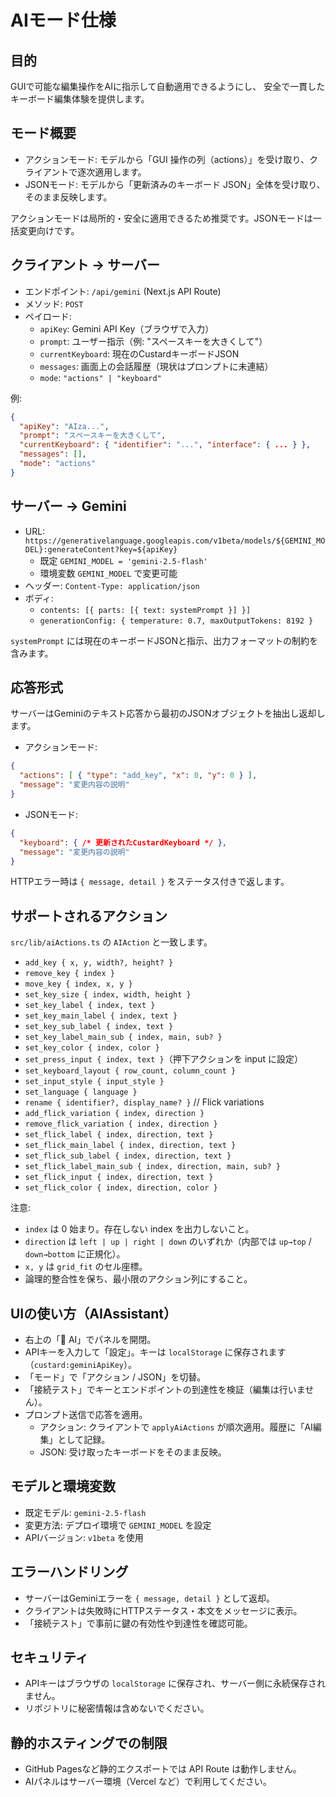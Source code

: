 # AIモード仕様

## 目的
GUIで可能な編集操作をAIに指示して自動適用できるようにし、
安全で一貫したキーボード編集体験を提供します。

## モード概要
- アクションモード: モデルから「GUI 操作の列（actions）」を受け取り、クライアントで逐次適用します。
- JSONモード: モデルから「更新済みのキーボード JSON」全体を受け取り、そのまま反映します。

アクションモードは局所的・安全に適用できるため推奨です。JSONモードは一括変更向けです。

## クライアント → サーバー
- エンドポイント: `/api/gemini` (Next.js API Route)
- メソッド: `POST`
- ペイロード:
  - `apiKey`: Gemini API Key（ブラウザで入力）
  - `prompt`: ユーザー指示（例: "スペースキーを大きくして"）
  - `currentKeyboard`: 現在のCustardキーボードJSON
  - `messages`: 画面上の会話履歴（現状はプロンプトに未連結）
  - `mode`: `"actions" | "keyboard"`

例:
```json
{
  "apiKey": "AIza...",
  "prompt": "スペースキーを大きくして",
  "currentKeyboard": { "identifier": "...", "interface": { ... } },
  "messages": [],
  "mode": "actions"
}
```

## サーバー → Gemini
- URL: `https://generativelanguage.googleapis.com/v1beta/models/${GEMINI_MODEL}:generateContent?key=${apiKey}`
  - 既定 `GEMINI_MODEL = 'gemini-2.5-flash'`
  - 環境変数 `GEMINI_MODEL` で変更可能
- ヘッダー: `Content-Type: application/json`
- ボディ:
  - `contents: [{ parts: [{ text: systemPrompt }] }]`
  - `generationConfig: { temperature: 0.7, maxOutputTokens: 8192 }`

`systemPrompt` には現在のキーボードJSONと指示、出力フォーマットの制約を含みます。

## 応答形式
サーバーはGeminiのテキスト応答から最初のJSONオブジェクトを抽出し返却します。

- アクションモード:
```json
{
  "actions": [ { "type": "add_key", "x": 0, "y": 0 } ],
  "message": "変更内容の説明"
}
```

- JSONモード:
```json
{
  "keyboard": { /* 更新されたCustardKeyboard */ },
  "message": "変更内容の説明"
}
```

HTTPエラー時は `{ message, detail }` をステータス付きで返します。

## サポートされるアクション
`src/lib/aiActions.ts` の `AIAction` と一致します。

- `add_key { x, y, width?, height? }`
- `remove_key { index }`
- `move_key { index, x, y }`
- `set_key_size { index, width, height }`
- `set_key_label { index, text }`
- `set_key_main_label { index, text }`
- `set_key_sub_label { index, text }`
- `set_key_label_main_sub { index, main, sub? }`
- `set_key_color { index, color }`
- `set_press_input { index, text }`（押下アクションを input に設定）
- `set_keyboard_layout { row_count, column_count }`
- `set_input_style { input_style }`
- `set_language { language }`
- `rename { identifier?, display_name? }`
// Flick variations
- `add_flick_variation { index, direction }`
- `remove_flick_variation { index, direction }`
- `set_flick_label { index, direction, text }`
- `set_flick_main_label { index, direction, text }`
- `set_flick_sub_label { index, direction, text }`
- `set_flick_label_main_sub { index, direction, main, sub? }`
- `set_flick_input { index, direction, text }`
- `set_flick_color { index, direction, color }`

注意:
- `index` は 0 始まり。存在しない index を出力しないこと。
- `direction` は `left | up | right | down` のいずれか（内部では `up→top` / `down→bottom` に正規化）。
- `x, y` は `grid_fit` のセル座標。
- 論理的整合性を保ち、最小限のアクション列にすること。

## UIの使い方（AIAssistant）
- 右上の「🤖 AI」でパネルを開閉。
- APIキーを入力して「設定」。キーは `localStorage` に保存されます（`custard:geminiApiKey`）。
- 「モード」で「アクション / JSON」を切替。
- 「接続テスト」でキーとエンドポイントの到達性を検証（編集は行いません）。
- プロンプト送信で応答を適用。
  - アクション: クライアントで `applyAiActions` が順次適用。履歴に「AI編集」として記録。
  - JSON: 受け取ったキーボードをそのまま反映。

## モデルと環境変数
- 既定モデル: `gemini-2.5-flash`
- 変更方法: デプロイ環境で `GEMINI_MODEL` を設定
- APIバージョン: `v1beta` を使用

## エラーハンドリング
- サーバーはGeminiエラーを `{ message, detail }` として返却。
- クライアントは失敗時にHTTPステータス・本文をメッセージに表示。
- 「接続テスト」で事前に鍵の有効性や到達性を確認可能。

## セキュリティ
- APIキーはブラウザの `localStorage` に保存され、サーバー側に永続保存されません。
- リポジトリに秘密情報は含めないでください。

## 静的ホスティングでの制限
- GitHub Pagesなど静的エクスポートでは API Route は動作しません。
- AIパネルはサーバー環境（Vercel など）で利用してください。
